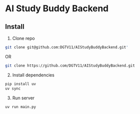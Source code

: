 # AI Study Buddy Backend

## Install
1. Clone repo
```bash
git clone git@github.com:DGTV11/AIStudyBuddyBackend.git'
```

OR 

```bash
git clone https://github.com/DGTV11/AIStudyBuddyBackend.git
```

2. Install dependencies
```bash
pip install uv
uv sync
```

3. Run server
```bash
uv run main.py
```
